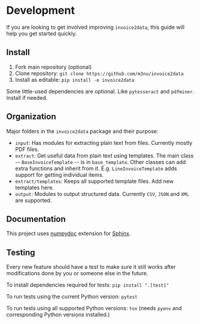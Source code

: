 Development
===========

If you are looking to get involved improving `invoice2data`, this guide
will help you get started quickly.

Install
-------

1.  Fork main repository (optional)
2.  Clone repository: `git clone https://github.com/m3nu/invoice2data`
3.  Install as editable: `pip install -e invoice2data`

Some little-used dependencies are optional. Like `pytesseract` and
`pdfminer`. Install if needed.

Organization
------------

Major folders in the `invoice2data` package and their purpose:

-   `input`: Has modules for extracting plain text from files. Currently
    mostly PDF files.
-   `extract`: Get useful data from plain text using templates. The main
    class -- `BaseInvoiceTemplate` -- is in `base_template`. Other
    classes can add extra functions and inherit from it. E.g.
    `LineInvoiceTemplate` adds support for getting individual items.
-   `extract/templates`: Keeps all supported template files. Add new
    templates here.
-   `output`: Modules to output structured data. Currently `CSV`, `JSON`
    and `XML` are supported.

Documentation
-------------

This project uses [numpydoc](https://numpydoc.readthedocs.io/en/latest/)
extension for [Sphinx](http://sphinx-doc.org/).

Testing
-------

Every new feature should have a test to make sure it still works after
modifications done by you or someone else in the future.

To install dependencies required for tests: `pip install ".[test]"`

To run tests using the current Python version: `pytest`

To run tests using all supported Python versions: `tox` (needs `pyenv`
and corresponding Python versions installed.)
